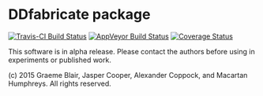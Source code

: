 # DDfabricate package

[![Travis-CI Build Status](https://travis-ci.org/graemeblair/DDfabricate.png?branch=master)](https://travis-ci.org/graemeblair/DDfabricate)
[![AppVeyor Build Status](https://ci.appveyor.com/api/projects/status/github/graemeblair/DDfabricate?branch=master&svg=true)](https://ci.appveyor.com/project/graemeblair/DDfabricate)
[![Coverage Status](https://coveralls.io/repos/graemeblair/DDfabricate/badge.svg?branch=master&service=github)](https://coveralls.io/github/graemeblair/DDfabricate?branch=master)

This software is in alpha release. Please contact the authors before using in experiments or published work.
 
(c) 2015 Graeme Blair, Jasper Cooper, Alexander Coppock, and Macartan Humphreys. All rights reserved.
